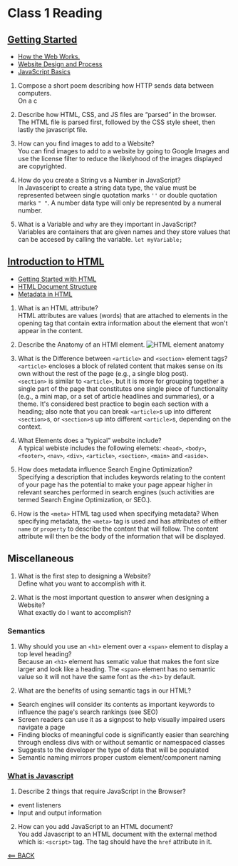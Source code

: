 # Class 1 Reading

## [Getting Started](https://developer.mozilla.org/en-US/docs/Learn/Getting_started_with_the_web)

- [How the Web Works.](https://developer.mozilla.org/en-US/docs/Learn/Getting_started_with_the_web/How_the_Web_works)
- [Website Design and Process](https://developer.mozilla.org/en-US/docs/Learn/Getting_started_with_the_web/What_will_your_website_look_like)
- [JavaScript Basics](https://developer.mozilla.org/en-US/docs/Learn/Getting_started_with_the_web/JavaScript_basics)

1. Compose a short poem describing how HTTP sends data between computers.
<br> On a c

2. Describe how HTML, CSS, and JS files are “parsed” in the browser.
<br> The HTML file is parsed first, followed by the CSS style sheet, then lastly the javascript file.

3. How can you find images to add to a Website?
<br> You can find images to add to a website by going to Google Images and use the license filter to reduce the likelyhood of the images displayed are copyrighted.

4. How do you create a String vs a Number in JavaScript?
<br> In Javasceript to create a string data type, the value must be represented between single quotation marks `''` or double quotation marks `" "`. A number data type will only be represented by a numeral number.

5. What is a Variable and why are they important in JavaScript?
<br> Variables are containers that are given names and they store values that can be accesed by calling the variable. `let myVariable;`

## [Introduction to HTML](https://developer.mozilla.org/en-US/docs/Learn/HTML/Introduction_to_HTML)

- [Getting Started with HTML](https://developer.mozilla.org/en-US/docs/Learn/HTML/Introduction_to_HTML/Getting_started)
- [HTML Document Structure](https://developer.mozilla.org/en-US/docs/Learn/HTML/Introduction_to_HTML/Document_and_website_structure)
- [Metadata in HTML](https://developer.mozilla.org/en-US/docs/Learn/HTML/Introduction_to_HTML/The_head_metadata_in_HTML)

1. What is an HTML attribute?
<br> HTML attributes are values (words) that are attached to elements in the opening tag that contain extra information about the element that won't appear in the content.

2. Describe the Anatomy of an HTMl element.
![HTML element anatomy](https://developer.mozilla.org/en-US/docs/Learn/HTML/Introduction_to_HTML/Getting_started/grumpy-cat-small.png)

3. What is the Difference between `<article>` and `<section>` element tags?
<br> `<article>` encloses a block of related content that makes sense on its own without the rest of the page (e.g., a single blog post).
<br> `<section>` is similar to `<article>`, but it is more for grouping together a single part of the page that constitutes one single piece of functionality (e.g., a mini map, or a set of article headlines and summaries), or a theme. It's considered best practice to begin each section with a heading; also note that you can break `<article>`s up into different `<section>`s, or `<section>`s up into different `<article>`s, depending on the context.

4. What Elements does a “typical” website include?
<br> A typical webiste includes the following elemets: `<head>`, `<body>`, `<footer>`, `<nav>`, `<div>`, `<article>`, `<section>`, `<main>` and `<aside>`.

5. How does metadata influence Search Engine Optimization?
<br> Specifying a description that includes keywords relating to the content of your page has the potential to make your page appear higher in relevant searches performed in search engines (such activities are termed Search Engine Optimization, or SEO.).

6. How is the `<meta>` HTML tag used when specifying metadata?
<be> When specifying metadata, the `<meta>` tag is used and has attributes of either `name` or `property` to describe the content that will follow. The content attribute will then be the body of the information that will be displayed.

## Miscellaneous

1. What is the first step to designing a Website?
<br> Define what you want to accomplish with it.

2. What is the most important question to answer when designing a Website?
<br> What exactly do I want to accomplish?

### Semantics

1. Why should you use an `<h1>` element over a `<span>` element to display a top level heading?
<br> Because an `<h1>` element has sematic value that makes the font size larger and look like a heading. The `<span>` element has no semantic value so it will not have the same font as the `<h1>` by default.

2. What are the benefits of using semantic tags in our HTML?

- Search engines will consider its contents as important keywords to influence the page's search rankings (see SEO)
- Screen readers can use it as a signpost to help visually impaired users navigate a page
- Finding blocks of meaningful code is significantly easier than searching through endless divs with or without semantic or namespaced classes
- Suggests to the developer the type of data that will be populated
- Semantic naming mirrors proper custom element/component naming

### [What is Javascript](https://developer.mozilla.org/en-US/docs/Learn/JavaScript/First_steps/What_is_JavaScript)

1. Describe 2 things that require JavaScript in the Browser?

- event listeners
- Input and output information

2. How can you add JavaScript to an HTML document?
<br> You add Javascript to an HTML document with the external method which is: `<script>` tag. The tag should have the `href` attribute in it.


[<== BACK](README.md)